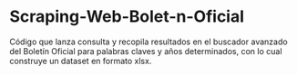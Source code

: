# Scraping-Web-Bolet-n-Oficial
Código que lanza consulta y recopila resultados en el buscador avanzado del Boletín Oficial para palabras claves y años determinados, 
con lo cual construye un dataset en formato xlsx. 

